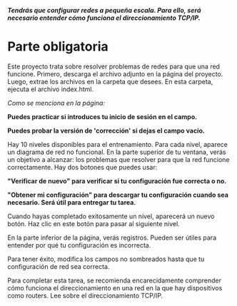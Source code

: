 _**Tendrás que configurar redes a pequeña escala. Para ello, será necesario entender cómo funciona el direccionamiento TCP/IP.**_

<h1>Parte obligatoria</h1>

Este proyecto trata sobre resolver problemas de redes para que una red funcione. Primero, descarga el archivo adjunto en la página del proyecto. Luego, extrae los archivos en la carpeta que desees. En esta carpeta, ejecuta el archivo index.html.

_Como se menciona en la página:_

**Puedes practicar si introduces tu inicio de sesión en el campo.**

**Puedes probar la versión de 'corrección' si dejas el campo vacío.**

Hay 10 niveles disponibles para el entrenamiento. Para cada nivel, aparece un diagrama de red no funcional. En la parte superior de tu ventana, verás un objetivo a alcanzar: los problemas que resolver para que la red funcione correctamente. Hay dos botones que puedes usar:

**"Verificar de nuevo" para verificar si tu configuración fue correcta o no.**

**"Obtener mi configuración" para descargar tu configuración cuando sea necesario. Será útil para entregar tu tarea.**

Cuando hayas completado exitosamente un nivel, aparecerá un nuevo botón. Haz clic en este botón para pasar al siguiente nivel.

En la parte inferior de la página, verás registros. Pueden ser útiles para entender por qué tu configuración es incorrecta.

Para tener éxito, modifica los campos no sombreados hasta que tu configuración de red sea correcta.

Para completar esta tarea, se recomienda encarecidamente comprender cómo funciona el direccionamiento en una red en la que hay dispositivos como routers. Lee sobre el direccionamiento TCP/IP.
